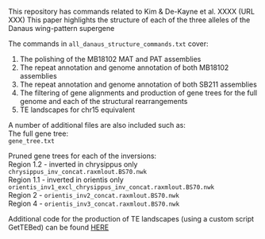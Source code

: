 This repository has commands related to Kim & De-Kayne et al. XXXX  (URL XXX)
This paper highlights the structure of each of the three alleles of the Danaus wing-pattern supergene

The commands in `all_danaus_structure_commands.txt` cover:  
1. The polishing of the MB18102 MAT and PAT assemblies  
2. The repeat annotation and genome annotation of both MB18102 assemblies  
3. The repeat annotation and genome annotation of both SB211 assemblies  
4. The filtering of gene alignments and production of gene trees for the full genome and each of the structural rearrangements  
5. TE landscapes for chr15 equivalent  
  
A number of additional files are also included such as:  
The full gene tree:  
`gene_tree.txt`  
  
Pruned gene trees for each of the inversions:  
Region 1.2 - inverted in chrysippus only `chrysippus_inv_concat.raxmlout.BS70.nwk`  
Region 1.1 - inverted in orientis only `orientis_inv1_excl_chrysippus_inv_concat.raxmlout.BS70.nwk`  
Region 2 - `orientis_inv2_concat.raxmlout.BS70.nwk`  
Region 4 - `orientis_inv3_concat.raxmlout.BS70.nwk`  

Additional code for the production of TE landscapes (using a custom script GetTEBed) can be found [HERE](https://github.com/RishiDeKayne/GetTEBed)  
